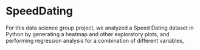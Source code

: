 # SpeedDating

For this data science group project, we analyzed a Speed Dating dataset in Python by generating a heatmap and other exploratory plots, and performing regression analysis for a combination of different variables, 
